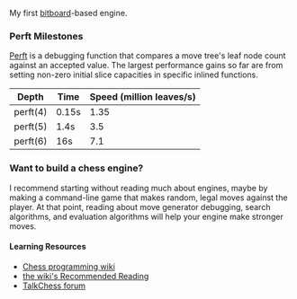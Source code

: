 My first [bitboard](https://www.chessprogramming.org/Bitboards)-based engine.


### Perft Milestones
[Perft](https://www.chessprogramming.org/Perft) is a debugging function that compares a move tree's leaf node count against an accepted value. The largest performance gains so far are from setting non-zero initial slice capacities in specific inlined functions.

| Depth | Time | Speed (million leaves/s) |
|---|---|---|
perft(4) | 0.15s | 1.35
perft(5) | 1.4s | 3.5
perft(6) | 16s | 7.1

### Want to build a chess engine?
I recommend starting without reading much about engines, maybe by making a command-line game that makes random, legal moves against the player. At that point, reading about move generator debugging, search algorithms, and evaluation algorithms will help your engine make stronger moves.
#### Learning Resources
- [Chess programming wiki](https://www.chessprogramming.org/Getting_Started)
- [the wiki's Recommended Reading](https://www.chessprogramming.org/Recommended_Reading)
- [TalkChess forum](https://talkchess.com/forum3/index.php)
